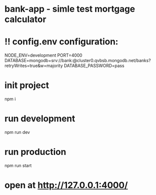 # bank-app - simle test mortgage calculator

# !! config.env configuration:

NODE_ENV=development
PORT=4000
DATABASE=mongodb+srv://bank:<PASSWORD>@cluster0.qvbsb.mongodb.net/banks?retryWrites=true&w=majority
DATABASE_PASSWORD=pass

# init project

npm i

# run development

npm run dev

# run production

npm run start

# open at http://127.0.0.1:4000/
